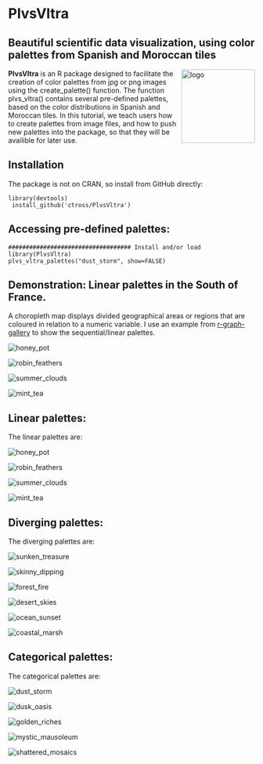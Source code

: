PlvsVltra
========
Beautiful scientific data visualization, using color palettes from Spanish and Moroccan tiles
------
<img align="right" src="https://github.com/ctross/PlvsVltra/blob/main/inst/logo.png?raw=true" alt="logo" width="150">

**PlvsVltra** is an R package designed to facilitate the creation of color palettes from jpg or png images using the create_palette() function. The function plvs_vltra() contains several pre-defined palettes, based on the color distributions in Spanish and Moroccan tiles. In this tutorial, we teach users how to create palettes from image files, and how to push new palettes into the package, so that they will be availible for later use.   
 
Installation
------
The package is not on CRAN, so install from GitHub directly:
```{r}
library(devtools)
 install_github('ctross/PlvsVltra')
```

Accessing pre-defined palettes:
------
```{r}
################################### Install and/or load
library(PlvsVltra)
plvs_vltra_palettes("dust_storm", show=FALSE)
```

Demonstration: Linear palettes in the South of France.
------
A choropleth map displays divided geographical areas or regions that are coloured in relation to a numeric variable. I use an example from [r-graph-gallery](https://r-graph-gallery.com/choropleth-map.html) to show the sequential/linear palettes.

![honey_pot](https://github.com/ctross/PlvsVltra/blob/main/inst/map_honey_pot.png?raw=true)

![robin_feathers](https://github.com/ctross/PlvsVltra/blob/main/inst/map_robin_feathers.png?raw=true)

![summer_clouds](https://github.com/ctross/PlvsVltra/blob/main/inst/map_summer_clouds.png?raw=true)

![mint_tea](https://github.com/ctross/PlvsVltra/blob/main/inst/map_mint_tea.png?raw=true)


Linear palettes:
------
The linear palettes are:

![honey_pot](https://github.com/ctross/PlvsVltra/blob/main/inst/honey_pot.png?raw=true)

![robin_feathers](https://github.com/ctross/PlvsVltra/blob/main/inst/robin_feathers.png?raw=true)

![summer_clouds](https://github.com/ctross/PlvsVltra/blob/main/inst/summer_clouds.png?raw=true)

![mint_tea](https://github.com/ctross/PlvsVltra/blob/main/inst/mint_tea.png?raw=true)


Diverging palettes:
------
The diverging palettes are:

![sunken_treasure](https://github.com/ctross/PlvsVltra/blob/main/inst/sunken_treasure.png?raw=true)

![skinny_dipping](https://github.com/ctross/PlvsVltra/blob/main/inst/skinny_dipping.png?raw=true)

![forest_fire](https://github.com/ctross/PlvsVltra/blob/main/inst/forest_fire.png?raw=true)

![desert_skies](https://github.com/ctross/PlvsVltra/blob/main/inst/desert_skies.png?raw=true)

![ocean_sunset](https://github.com/ctross/PlvsVltra/blob/main/inst/ocean_sunset.png?raw=true)

![coastal_marsh](https://github.com/ctross/PlvsVltra/blob/main/inst/coastal_marsh.png?raw=true)


 

Categorical palettes:
------
The categorical palettes are:

![dust_storm](https://github.com/ctross/PlvsVltra/blob/main/inst/dust_storm.png?raw=true)

![dusk_oasis](https://github.com/ctross/PlvsVltra/blob/main/inst/dusk_oasis.png?raw=true)

![golden_riches](https://github.com/ctross/PlvsVltra/blob/main/inst/golden_riches.png?raw=true)

![mystic_mausoleum](https://github.com/ctross/PlvsVltra/blob/main/inst/mystic_mausoleum.png?raw=true)

![shattered_mosaics](https://github.com/ctross/PlvsVltra/blob/main/inst/shattered_mosaics.png?raw=true)

